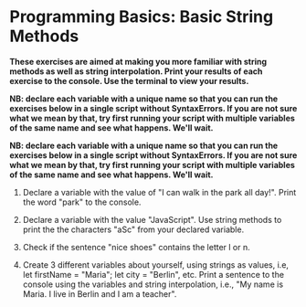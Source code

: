 # Programming Basics: Basic String Methods

**These exercises are aimed at making you more familiar with string methods as well as string interpolation. Print your results of each exercise to the console. Use the terminal to view your results.**

**NB: declare each variable with a unique name so that you can run the exercises below in a single script without SyntaxErrors. If you are not sure what we mean by that, try first running your script with multiple variables of the same name and see what happens. We'll wait.**

**NB: declare each variable with a unique name so that you can run the exercises below in a single script without SyntaxErrors. If you are not sure what we mean by that, try first running your script with multiple variables of the same name and see what happens. We'll wait.**

1. Declare a variable with the value of "I can walk in the park all day!". Print the word "park" to the console. 

2. Declare a variable with the value "JavaScript". Use string methods to print the the characters "aSc" from your declared variable.

3. Check if the sentence "nice shoes" contains the letter l or n. 

4. Create 3 different variables about yourself, using strings as values, i.e, let firstName = "Maria"; let city = "Berlin", etc. Print a sentence to the console using the variables and string interpolation, i.e., "My name is Maria. I live in Berlin and I am a teacher". 












